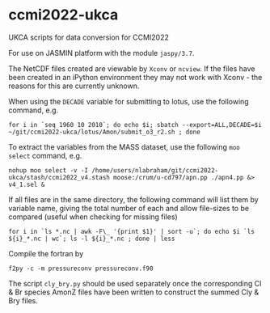 # ccmi2022-ukca
UKCA scripts for data conversion for CCMI2022

For use on JASMIN platform with the module `jaspy/3.7`.

The NetCDF files created are viewable by `Xconv` or `ncview`. If the files have been created in an iPython environment they may not work with Xconv - the reasons for this are currently unknown.

When using the `DECADE` variable for submitting to lotus, use the following command, e.g.
```
for i in `seq 1960 10 2010`; do echo $i; sbatch --export=ALL,DECADE=$i ~/git/ccmi2022-ukca/lotus/Amon/submit_o3_r2.sh ; done
```

To extract the variables from the MASS dataset, use the following `moo select` command, e.g.
```
nohup moo select -v -I /home/users/nlabraham/git/ccmi2022-ukca/stash/ccmi2022_v4.stash moose:/crum/u-cd797/apn.pp ./apn4.pp &> v4_1.sel &
```

If all files are in the same directory, the following command will list them by variable name, giving the total number of each and allow file-sizes to be compared (useful when checking for missing files)
```
for i in `ls *.nc | awk -F\_ '{print $1}' | sort -u`; do echo $i `ls ${i}_*.nc | wc`; ls -l ${i}_*.nc ; done | less
```

Compile the fortran by
```
f2py -c -m pressureconv pressureconv.f90
```

The script `cly_bry.py` should be used separately once the corresponding Cl & Br species AmonZ files have been written to construct the summed Cly & Bry files. 
